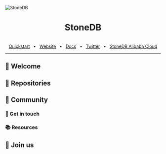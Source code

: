 ![StoneDB](https://repository-images.githubusercontent.com/501460708/a20691ec-29b2-4d55-ac06-65c97642f6a3)

<div align="center">
  <h1>StoneDB</h1>

  <br />
  <a href="https://stonedb.io/docs/quick-deployment">Quickstart</a>
  <span>&nbsp;&nbsp;•&nbsp;&nbsp;</span>
  <a href="https://stonedb.io/">Website</a>
  <span>&nbsp;&nbsp;•&nbsp;&nbsp;</span>
  <a href="https://stonedb.io/docs/about-stonedb/intro">Docs</a>
  <span>&nbsp;&nbsp;•&nbsp;&nbsp;</span>
  <a href="https://twitter.com/StoneDataBase">Twitter</a>
  <span>&nbsp;&nbsp;•&nbsp;&nbsp;</span>
  <a href="https://market.aliyun.com/products/56024006/cmgj00059839.html?#sku=yuncode5383900001">StoneDB Alibaba Cloud</a>
  <br />
  <hr />
</div>

## 👋 Welcome


## 🎁 Repositories


## 💚 Community


### 💌 Get in touch


### 📚 Resources


## 🤝 Join us

